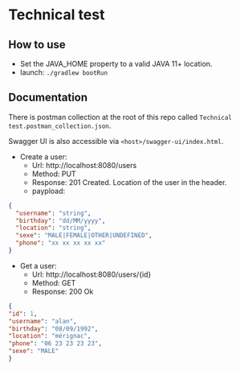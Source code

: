 # Technical test 

## How to use

+ Set the JAVA_HOME property to a valid JAVA 11+ location.
+ launch: `./gradlew bootRun`

## Documentation

There is postman collection at the root of this repo called `Technical test.postman_collection.json`.

Swagger UI is also accessible via `<host>/swagger-ui/index.html`.

+ Create a user: 
  + Url: http://localhost:8080/users
  + Method: PUT
  + Response: 201 Created. Location of the user in the header.
  + paypload:
```json
{
  "username": "string",
  "birthday": "dd/MM/yyyy",
  "location": "string",
  "sexe": "MALE|FEMALE|OTHER|UNDEFINED",
  "phone": "xx xx xx xx xx"
}
```


+ Get a user:
  + Url: http://localhost:8080/users/{id}
  + Method: GET
  + Response: 200 Ok

```json
{
"id": 1,
"username": "alan",
"birthday": "08/09/1992",
"location": "mérignac",
"phone": "06 23 23 23 23",
"sexe": "MALE"
}
```
